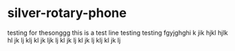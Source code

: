 # silver-rotary-phone
testing for thesonggg
this is a test line 
testing testing
fgyjghghi
k
jik
hjkl
hjlk
hl
jk
lj
klj
kl
jk
ljk
lj
kl
jk
lj
kl
jk
lj
klj
kl
jk
lj
